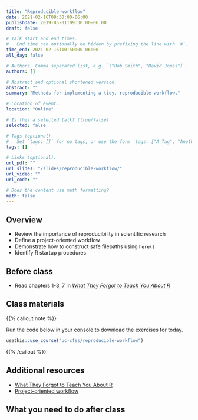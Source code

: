 ```yaml
---
title: "Reproducible workflow"
date: 2021-02-16T09:30:00-06:00
publishDate: 2019-05-01T09:30:00-06:00
draft: false

# Talk start and end times.
#   End time can optionally be hidden by prefixing the line with `#`.
time_end: 2021-02-16T10:50:00-06:00
all_day: false

# Authors. Comma separated list, e.g. `["Bob Smith", "David Jones"]`.
authors: []

# Abstract and optional shortened version.
abstract: ""
summary: "Methods for implementing a tidy, reproducible workflow."

# Location of event.
location: "Online"

# Is this a selected talk? (true/false)
selected: false

# Tags (optional).
#   Set `tags: []` for no tags, or use the form `tags: ["A Tag", "Another Tag"]` for one or more tags.
tags: []

# Links (optional).
url_pdf: ""
url_slides: "/slides/reproducible-workflow/"
url_video: ""
url_code: ""

# Does the content use math formatting?
math: false
---
```




## Overview

* Review the importance of reproducibility in scientific research
* Define a project-oriented workflow
* Demonstrate how to construct safe filepaths using `here()`
* Identify R startup procedures

## Before class

* Read chapters 1-3, 7 in [*What They Forgot to Teach You About R*](https://rstats.wtf/)

## Class materials

{{% callout note %}}

Run the code below in your console to download the exercises for today.

```r
usethis::use_course("uc-cfss/reproducible-workflow")
```

{{% /callout %}}

## Additional resources

* [What They Forgot to Teach You About R](https://rstats.wtf/)
* [Project-oriented workflow](https://www.tidyverse.org/articles/2017/12/workflow-vs-script/)

## What you need to do after class

